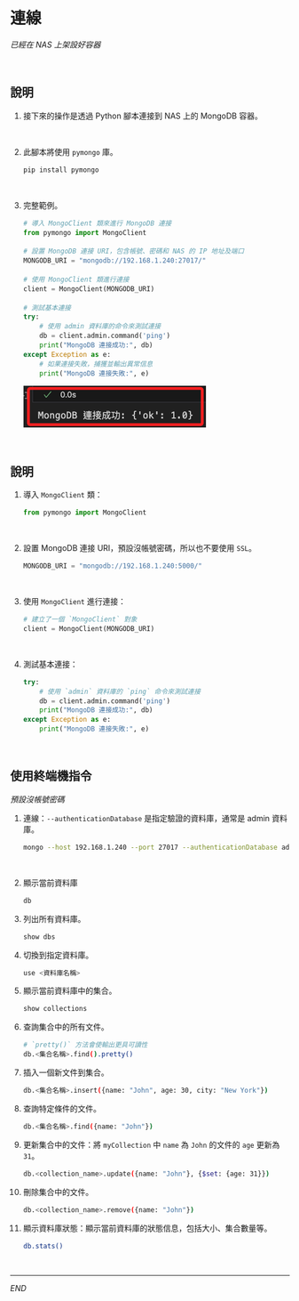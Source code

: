 # 連線

_已經在 NAS 上架設好容器_

<br>

## 說明

1. 接下來的操作是透過 Python 腳本連接到 NAS 上的 MongoDB 容器。

<br>

2. 此腳本將使用 `pymongo` 庫。

    ```bash
    pip install pymongo
    ```

<br>

3. 完整範例。

    ```python
    # 導入 MongoClient 類來進行 MongoDB 連接
    from pymongo import MongoClient

    # 設置 MongoDB 連接 URI，包含帳號、密碼和 NAS 的 IP 地址及端口
    MONGODB_URI = "mongodb://192.168.1.240:27017/"

    # 使用 MongoClient 類進行連接
    client = MongoClient(MONGODB_URI)

    # 測試基本連接
    try:
        # 使用 admin 資料庫的命令來測試連接
        db = client.admin.command('ping')
        print("MongoDB 連接成功:", db)
    except Exception as e:
        # 如果連接失敗，捕獲並輸出異常信息
        print("MongoDB 連接失敗:", e)
    ```

    ![](images/img_82.png)

<br>

## 說明

1. 導入 `MongoClient` 類：

    ```python
    from pymongo import MongoClient
    ```

<br>

2. 設置 MongoDB 連接 URI，預設沒帳號密碼，所以也不要使用 `SSL`。

    ```python
    MONGODB_URI = "mongodb://192.168.1.240:5000/"
    ```

<br>

3. 使用 `MongoClient` 進行連接：

    ```python
    # 建立了一個 `MongoClient` 對象
    client = MongoClient(MONGODB_URI)
    ```

<br>

4. 測試基本連接：

    ```python
    try:
        # 使用 `admin` 資料庫的 `ping` 命令來測試連接
        db = client.admin.command('ping')
        print("MongoDB 連接成功:", db)
    except Exception as e:
        print("MongoDB 連接失敗:", e)
    ```

<br>


## 使用終端機指令

_預設沒帳號密碼_

1. 連線：`--authenticationDatabase` 是指定驗證的資料庫，通常是 admin 資料庫。

    ```bash
    mongo --host 192.168.1.240 --port 27017 --authenticationDatabase admin
    ```

<br>

2. 顯示當前資料庫

    ```bash
    db
    ```


3. 列出所有資料庫。

    ```bash
    show dbs
    ```
 
4. 切換到指定資料庫。

    ```bash
    use <資料庫名稱>
    ```


5. 顯示當前資料庫中的集合。

    ```bash
    show collections
    ```


6. 查詢集合中的所有文件。

    ```bash
    # `pretty()` 方法會使輸出更具可讀性
    db.<集合名稱>.find().pretty()
    ```

7. 插入一個新文件到集合。

    ```bash
    db.<集合名稱>.insert({name: "John", age: 30, city: "New York"})
    ```

8. 查詢特定條件的文件。

    ```bash
    db.<集合名稱>.find({name: "John"})
    ```

9. 更新集合中的文件：將 `myCollection` 中 `name` 為 `John` 的文件的 `age` 更新為 `31`。

    ```bash
    db.<collection_name>.update({name: "John"}, {$set: {age: 31}})
    ```

10. 刪除集合中的文件。

    ```bash
    db.<collection_name>.remove({name: "John"})
    ```

11. 顯示資料庫狀態：顯示當前資料庫的狀態信息，包括大小、集合數量等。

    ```bash
    db.stats()
    ```

<br>

___

_END_